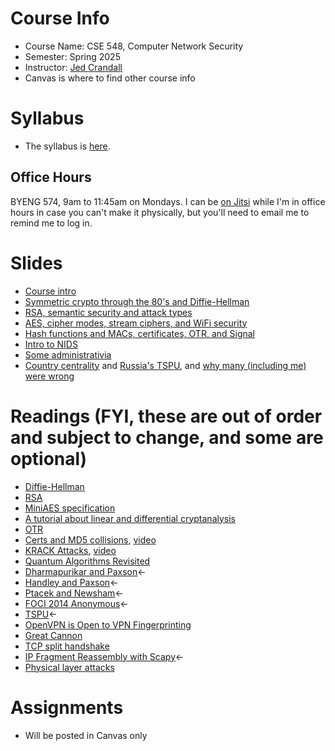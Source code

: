 

# Course Info

- Course Name: CSE 548, Computer Network Security
- Semester: Spring 2025
- Instructor: [Jed Crandall](https://jedcrandall.github.io)
- Canvas is where to find other course info

# Syllabus

- The syllabus is [here](https://jedcrandall.github.io/courses/cse548spring2025/syllabus.pdf).

## Office Hours

BYENG 574, 9am to 11:45am on Mondays.  I can be [on
Jitsi](https://meet.jit.si/CSE548Spring2025OfficeHours) while I'm in office hours
in case you can't make it physically, but you'll need to email me to remind me to log in.

# Slides

- [Course intro](courseintro.pdf)
- [Symmetric crypto through the 80's and Diffie-Hellman](symmetricryptothru80sanddh.pdf)
- [RSA, semantic security and attack types](rsa.pdf)
- [AES, cipher modes, stream ciphers, and WiFi security](aesmodeswifi.pdf)
- [Hash functions and MACs, certificates, OTR, and Signal](hashescertsotr.pdf)
- [Intro to NIDS](nidsintro.pdf)
- [Some administrativia](admin1.pdf)
- [Country centrality](irtfbordersandgateways.pdf) and [Russia's TSPU](TSPU_IMC.pdf), and [why many (including me) were wrong](2003vs2023.pdf)

# Readings (FYI, these are out of order and subject to change, and some are optional)

- [Diffie-Hellman](diffiehellman.pdf)
- [RSA](Rsapaper.pdf)
- [MiniAES specification](miniaesspec.pdf)
- [A tutorial about linear and differential cryptanalysis](ldc_tutorial.pdf) 
- [OTR](otr-wpes.pdf) 
- [Certs and MD5 collisions](md5collisions.pdf), [video](https://www.youtube.com/watch?v=T12BAz3dC90) 
- [KRACK Attacks](krackccs2017.pdf), [video](https://www.youtube.com/watch?v=fZ1R9RliM1w) 
- [Quantum Algorithms Revisited](https://arxiv.org/abs/quant-ph/9708016)
- [Dharmapurikar and Paxson](https://www.usenix.org/conference/14th-usenix-security-symposium/robust-tcp-stream-reassembly-presence-adversaries)&larr;
- [Handley and Paxson](https://www.usenix.org/legacy/events/sec01/full_papers/handley/handley.pdf)&larr;
- [Ptacek and Newsham](https://users.ece.cmu.edu/~adrian/731-sp04/readings/Ptacek-Newsham-ids98.pdf)&larr;
- [FOCI 2014 Anonymous](https://www.usenix.org/conference/foci14/workshop-program/presentation/anonymous)&larr;
- [TSPU](https://diwenx.com/assets/files/tspu-imc22.pdf)&larr;
- [OpenVPN is Open to VPN Fingerprinting
](https://www.usenix.org/conference/usenixsecurity22/presentation/xue-diwen)
- [Great Cannon](https://citizenlab.org/2015/04/chinas-great-cannon/)
- [TCP split handshake](https://nmap.org/misc/split-handshake.pdf)
- [IP Fragment Reassembly with Scapy](https://www.sans.org/white-papers/33969/)&larr;
- [Physical layer attacks](https://www.usenix.org/legacy/events/woot11/tech/final_files/Goodspeed.pdf)


# Assignments

- Will be posted in Canvas only

